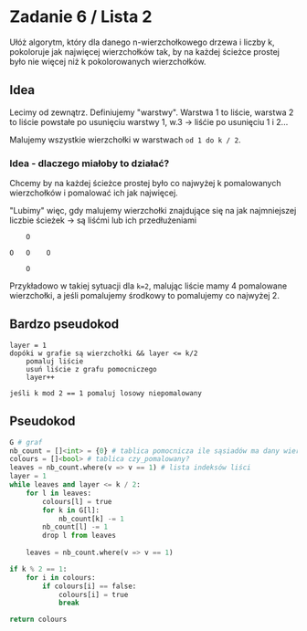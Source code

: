 # Zadanie 6 / Lista 2

Ułóż algorytm, który dla danego n-wierzchołkowego drzewa i liczby k, pokoloruje jak najwięcej wierzchołków tak, by na każdej ścieżce prostej było nie więcej niż k pokolorowanych wierzchołków.

## Idea

Lecimy od zewnątrz. Definiujemy "warstwy". Warstwa 1 to liście, warstwa 2 to liście powstałe po usunięciu warstwy 1, w.3 -> liśćie po usunięciu 1 i 2...

Malujemy wszystkie wierzchołki w warstwach `od 1 do k / 2`.

### Idea - dlaczego miałoby to działać?

Chcemy by na każdej ścieżce prostej było co najwyżej k pomalowanych wierzchołków i pomalować ich jak najwięcej. 

"Lubimy" więc, gdy malujemy wierzchołki znajdujące się na jak najmniejszej liczbie ścieżek -> są liśćmi lub ich przedłużeniami

```
    O

O   O    O

    O
```

Przykładowo w takiej sytuacji dla `k=2`, malując liście mamy 4 pomalowane wierzchołki, a jeśli pomalujemy środkowy to pomalujemy co najwyżej 2.

## Bardzo pseudokod

```
layer = 1
dopóki w grafie są wierzchołki && layer <= k/2
    pomaluj liście
    usuń liście z grafu pomocniczego
    layer++

jeśli k mod 2 == 1 pomaluj losowy niepomalowany
```


## Pseudokod

```py
G # graf
nb_count = []<int> = {0} # tablica pomocnicza ile sąsiadów ma dany wierzchołek
colours = []<bool> # tablica czy_pomalowany?
leaves = nb_count.where(v => v == 1) # lista indeksów liści
layer = 1
while leaves and layer <= k / 2:
    for l in leaves:
        colours[l] = true
        for k in G[l]:
            nb_count[k] -= 1
        nb_count[l] -= 1
        drop l from leaves
    
    leaves = nb_count.where(v => v == 1)

if k % 2 == 1:
    for i in colours:
        if colours[i] == false:
            colours[i] = true
            break

return colours
```